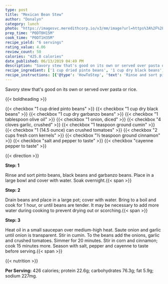 ```yaml
---
type: post
title: "Mexican Bean Stew"
author: "Donalyn"
category: lunch
photo: "https://imagesvc.meredithcorp.io/v3/mm/image?url=https%3A%2F%2Fimages.media-allrecipes.com%2Fuserphotos%2F366652.jpg"
prep_time: "P0DT0H15M"
cook_time: "P0DT1H35M"
recipe_yield: "6 servings"
rating_value: 4.06
review_count: 50
calories: "425.8 calories"
date_published: 06/13/2019 04:49 PM
description: "Savory stew that's good on its own or served over pasta or rice."
recipe_ingredient: ['1 cup dried pinto beans', '1 cup dry black beans', '1 cup dry garbanzo beans', '1 tablespoon olive oil', '1 onion, diced', '4 cloves garlic, crushed', '1 teaspoon ground cumin', '1 (14.5 ounce) can crushed tomatoes', '2 cups fresh corn kernels', '½ teaspoon ground cinnamon', 'salt and pepper to taste', 'cayenne pepper to taste']
recipe_instructions: [{'@type': 'HowToStep', 'text': 'Rinse and sort pinto beans, black beans and garbanzo beans.  Place in a large bowl and cover with water.  Soak overnight.\n'}, {'@type': 'HowToStep', 'text': 'Drain beans and place in a large pot; cover with water.  Bring to a boil and cook for 1 hour, or until beans are tender.  It may be necessary to add more water during cooking to prevent drying out or scorching.\n'}, {'@type': 'HowToStep', 'text': 'Heat oil in a small saucepan over medium-high heat.  Saute onion and garlic until onion is transparent.  Stir in cumin.  To the beans add the onions, garlic and crushed tomatoes.  Simmer for 20 minutes.  Stir in corn and cinnamon; cook 15 minutes more.  Season with salt, pepper and cayenne to taste before serving.\n'}]
---
```


Savory stew that's good on its own or served over pasta or rice. 

{{< boldheading >}}

{{< checkbox "1 cup dried pinto beans" >}}
{{< checkbox "1 cup dry black beans" >}}
{{< checkbox "1 cup dry garbanzo beans" >}}
{{< checkbox "1 tablespoon olive oil" >}}
{{< checkbox "1  onion, diced" >}}
{{< checkbox "4 cloves garlic, crushed" >}}
{{< checkbox "1 teaspoon ground cumin" >}}
{{< checkbox "1 (14.5 ounce) can crushed tomatoes" >}}
{{< checkbox "2 cups fresh corn kernels" >}}
{{< checkbox "½ teaspoon ground cinnamon" >}}
{{< checkbox "salt and pepper to taste" >}}
{{< checkbox "cayenne pepper to taste" >}}


{{< direction >}}

**Step: 1**

Rinse and sort pinto beans, black beans and garbanzo beans.  Place in a large bowl and cover with water.  Soak overnight.{{< span >}}

**Step: 2**

Drain beans and place in a large pot; cover with water.  Bring to a boil and cook for 1 hour, or until beans are tender.  It may be necessary to add more water during cooking to prevent drying out or scorching.{{< span >}}

**Step: 3**

Heat oil in a small saucepan over medium-high heat.  Saute onion and garlic until onion is transparent.  Stir in cumin.  To the beans add the onions, garlic and crushed tomatoes.  Simmer for 20 minutes.  Stir in corn and cinnamon; cook 15 minutes more.  Season with salt, pepper and cayenne to taste before serving.{{< span >}}

{{< nutrition >}}

**Per Serving:** 426 calories; protein 22.6g; carbohydrates 76.3g; fat 5.9g; sodium 227mg.